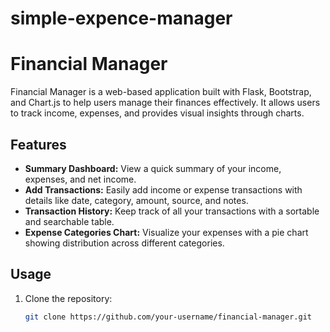 # simple-expence-manager
# Financial Manager

Financial Manager is a web-based application built with Flask, Bootstrap, and Chart.js to help users manage their finances effectively. It allows users to track income, expenses, and provides visual insights through charts.

## Features

- **Summary Dashboard:** View a quick summary of your income, expenses, and net income.
- **Add Transactions:** Easily add income or expense transactions with details like date, category, amount, source, and notes.
- **Transaction History:** Keep track of all your transactions with a sortable and searchable table.
- **Expense Categories Chart:** Visualize your expenses with a pie chart showing distribution across different categories.

## Usage

1. Clone the repository:

   ```bash
   git clone https://github.com/your-username/financial-manager.git
